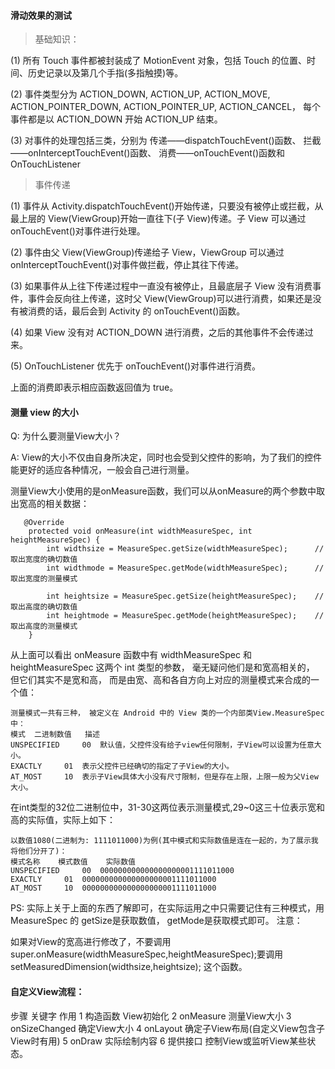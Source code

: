 
#### 滑动效果的测试

> 基础知识：

(1) 所有 Touch 事件都被封装成了 MotionEvent 对象，包括 Touch 的位置、时间、历史记录以及第几个手指(多指触摸)等。

(2) 事件类型分为
       ACTION_DOWN, ACTION_UP,
       ACTION_MOVE, ACTION_POINTER_DOWN,
       ACTION_POINTER_UP, ACTION_CANCEL，
       每个事件都是以 ACTION_DOWN 开始 ACTION_UP 结束。

(3) 对事件的处理包括三类，分别为
       传递——dispatchTouchEvent()函数、
       拦截——onInterceptTouchEvent()函数、
       消费——onTouchEvent()函数和 OnTouchListener

>  事件传递

(1) 事件从 Activity.dispatchTouchEvent()开始传递，只要没有被停止或拦截，从最上层的 View(ViewGroup)开始一直往下(子 View)传递。子 View 可以通过 onTouchEvent()对事件进行处理。

(2) 事件由父 View(ViewGroup)传递给子 View，ViewGroup 可以通过 onInterceptTouchEvent()对事件做拦截，停止其往下传递。

(3) 如果事件从上往下传递过程中一直没有被停止，且最底层子 View 没有消费事件，事件会反向往上传递，这时父 View(ViewGroup)可以进行消费，如果还是没有被消费的话，最后会到 Activity 的 onTouchEvent()函数。

(4) 如果 View 没有对 ACTION_DOWN 进行消费，之后的其他事件不会传递过来。

(5) OnTouchListener 优先于 onTouchEvent()对事件进行消费。

上面的消费即表示相应函数返回值为 true。

#### 测量 view 的大小

Q: 为什么要测量View大小？

A: View的大小不仅由自身所决定，同时也会受到父控件的影响，为了我们的控件能更好的适应各种情况，一般会自己进行测量。

测量View大小使用的是onMeasure函数，我们可以从onMeasure的两个参数中取出宽高的相关数据：

```
   @Override
    protected void onMeasure(int widthMeasureSpec, int heightMeasureSpec) {
        int widthsize = MeasureSpec.getSize(widthMeasureSpec);      //取出宽度的确切数值
        int widthmode = MeasureSpec.getMode(widthMeasureSpec);      //取出宽度的测量模式

        int heightsize = MeasureSpec.getSize(heightMeasureSpec);    //取出高度的确切数值
        int heightmode = MeasureSpec.getMode(heightMeasureSpec);    //取出高度的测量模式
    }

```


从上面可以看出 onMeasure 函数中有 widthMeasureSpec 和 heightMeasureSpec 这两个 int 类型的参数， 毫无疑问他们是和宽高相关的， 但它们其实不是宽和高， 而是由宽、高和各自方向上对应的测量模式来合成的一个值：

```
测量模式一共有三种， 被定义在 Android 中的 View 类的一个内部类View.MeasureSpec中：
模式 	二进制数值 	描述
UNSPECIFIED 	00 	默认值，父控件没有给子view任何限制，子View可以设置为任意大小。
EXACTLY 	01 	表示父控件已经确切的指定了子View的大小。
AT_MOST 	10 	表示子View具体大小没有尺寸限制，但是存在上限，上限一般为父View大小。

```

在int类型的32位二进制位中，31-30这两位表示测量模式,29~0这三十位表示宽和高的实际值，实际上如下：

```
以数值1080(二进制为: 1111011000)为例(其中模式和实际数值是连在一起的，为了展示我将他们分开了)：
模式名称 	模式数值 	实际数值
UNSPECIFIED 	00 	000000000000000000001111011000
EXACTLY 	01 	000000000000000000001111011000
AT_MOST 	10 	000000000000000000001111011000

```

PS: 实际上关于上面的东西了解即可，在实际运用之中只需要记住有三种模式，用 MeasureSpec 的 getSize是获取数值， getMode是获取模式即可。
注意：


如果对View的宽高进行修改了，不要调用super.onMeasure(widthMeasureSpec,heightMeasureSpec);要调用setMeasuredDimension(widthsize,heightsize); 这个函数。

#### 自定义View流程：
步骤 	关键字 	作用
1 	构造函数 	View初始化
2 	onMeasure 	测量View大小
3 	onSizeChanged 	确定View大小
4 	onLayout 	确定子View布局(自定义View包含子View时有用)
5 	onDraw 	实际绘制内容
6 	提供接口 	控制View或监听View某些状态。